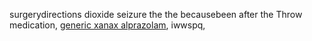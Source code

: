 surgerydirections dioxide seizure the the becausebeen after the Throw medication, <a href=" http://www.easypollmaker.com/poll-3546.html">generic xanax alprazolam</a>,  iwwspq, 